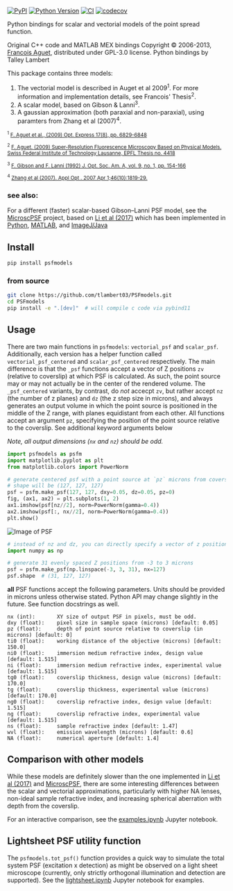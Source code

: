 
[![PyPI](https://img.shields.io/pypi/v/psfmodels.svg?color=green)](https://pypi.org/project/psfmodels)
[![Python
Version](https://img.shields.io/pypi/pyversions/psfmodels.svg?color=green)](https://python.org)
[![CI](https://github.com/tlambert03/psfmodels/actions/workflows/ci.yml/badge.svg)](https://github.com/tlambert03/psfmodels/actions/workflows/ci.yml)
[![codecov](https://codecov.io/gh/tlambert03/psfmodels/branch/main/graph/badge.svg)](https://codecov.io/gh/tlambert03/psfmodels)

Python bindings for scalar and vectorial models of the point spread function.

Original C++ code and MATLAB MEX bindings Copyright &copy; 2006-2013, [Francois
Aguet](http://www.francoisaguet.net/software.html), distributed under GPL-3.0
license. Python bindings by Talley Lambert

This package contains three models:

1. The vectorial model is described in Auget et al 2009<sup>1</sup>. For more
information and implementation details, see Francois' Thesis<sup>2</sup>.
2. A scalar model, based on Gibson & Lanni<sup>3</sup>.
3. A gaussian approximation (both paraxial and non-paraxial), using paramters from Zhang et al (2007)<sup>4</sup>.

<small>

<sup>1</sup> [F. Aguet et al., (2009) Opt. Express 17(8), pp.
6829-6848](https://doi.org/10.1364/OE.17.006829)

<sup>2</sup> [F. Aguet. (2009) Super-Resolution Fluorescence Microscopy Based on
Physical Models. Swiss Federal Institute of Technology Lausanne, EPFL Thesis no.
4418](http://bigwww.epfl.ch/publications/aguet0903.html)

<sup>3</sup> [F. Gibson and F. Lanni (1992) J. Opt. Soc. Am. A, vol. 9, no. 1, pp. 154-166](https://opg.optica.org/josaa/abstract.cfm?uri=josaa-9-1-154)

<sup>4</sup> [Zhang et al (2007). Appl Opt
. 2007 Apr 1;46(10):1819-29.](https://doi.org/10.1364/AO.46.001819)

</small>

### see also:

For a different (faster) scalar-based Gibson–Lanni PSF model, see the
[MicroscPSF](https://github.com/MicroscPSF) project, based on [Li et al
(2017)](https://doi.org/10.1364/JOSAA.34.001029) which has been implemented in
[Python](https://github.com/MicroscPSF/MicroscPSF-Py),
[MATLAB](https://github.com/MicroscPSF/MicroscPSF-Matlab), and
[ImageJ/Java](https://github.com/MicroscPSF/MicroscPSF-ImageJ)

## Install

```sh
pip install psfmodels
```

### from source

```sh
git clone https://github.com/tlambert03/PSFmodels.git
cd PSFmodels
pip install -e ".[dev]"  # will compile c code via pybind11
```

## Usage

There are two main functions in `psfmodels`: `vectorial_psf` and `scalar_psf`.
Additionally, each version has a helper function called `vectorial_psf_centered`
and `scalar_psf_centered` respectively. The main difference is that the `_psf`
functions accept a vector of Z positions `zv` (relative to coverslip) at which
PSF is calculated. As such, the point source may or may not actually be in the
center of the rendered volume. The `_psf_centered` variants, by contrast, do
_not_ accecpt `zv`, but rather accept `nz` (the number of z planes) and `dz`
(the z step size in microns), and always generates an output volume in which the
point source is positioned in the middle of the Z range, with planes equidistant
from each other. All functions accept an argument `pz`, specifying the position
of the point source relative to the coverslip. See additional keyword arguments
below

_Note, all output dimensions (`nx` and `nz`) should be odd._

```python
import psfmodels as psfm
import matplotlib.pyplot as plt
from matplotlib.colors import PowerNorm

# generate centered psf with a point source at `pz` microns from coverslip
# shape will be (127, 127, 127)
psf = psfm.make_psf(127, 127, dxy=0.05, dz=0.05, pz=0)
fig, (ax1, ax2) = plt.subplots(1, 2)
ax1.imshow(psf[nz//2], norm=PowerNorm(gamma=0.4))
ax2.imshow(psf[:, nx//2], norm=PowerNorm(gamma=0.4))
plt.show()
```

![Image of PSF](fig.png)

```python
# instead of nz and dz, you can directly specify a vector of z positions
import numpy as np

# generate 31 evenly spaced Z positions from -3 to 3 microns
psf = psfm.make_psf(np.linspace(-3, 3, 31), nx=127)
psf.shape  # (31, 127, 127)
```

**all** PSF functions accept the following parameters. Units should be provided
in microns unless otherwise stated. Python API may change slightly in the
future.  See function docstrings as well.

```
nx (int):       XY size of output PSF in pixels, must be odd.
dxy (float):    pixel size in sample space (microns) [default: 0.05]
pz (float):     depth of point source relative to coverslip (in microns) [default: 0]
ti0 (float):    working distance of the objective (microns) [default: 150.0]
ni0 (float):    immersion medium refractive index, design value [default: 1.515]
ni (float):     immersion medium refractive index, experimental value [default: 1.515]
tg0 (float):    coverslip thickness, design value (microns) [default: 170.0]
tg (float):     coverslip thickness, experimental value (microns) [default: 170.0]
ng0 (float):    coverslip refractive index, design value [default: 1.515]
ng (float):     coverslip refractive index, experimental value [default: 1.515]
ns (float):     sample refractive index [default: 1.47]
wvl (float):    emission wavelength (microns) [default: 0.6]
NA (float):     numerical aperture [default: 1.4]
```

## Comparison with other models

While these models are definitely slower than the one implemented in [Li et al
(2017)](https://doi.org/10.1364/JOSAA.34.001029) and
[MicroscPSF](https://github.com/MicroscPSF), there are some interesting
differences between the scalar and vectorial approximations, particularly with
higher NA lenses, non-ideal sample refractive index, and increasing spherical
aberration with depth from the coverslip.

For an interactive comparison, see the [examples.ipynb](notebooks/examples.ipynb) Jupyter
notebook.

## Lightsheet PSF utility function

The `psfmodels.tot_psf()` function provides a quick way to simulate the total
system PSF (excitation x detection) as might be observed on a light sheet
microscope (currently, only strictly orthogonal illumination and detection are
supported).  See the [lightsheet.ipynb](notebooks/lightsheet.ipynb) Jupyter notebook for
examples.
